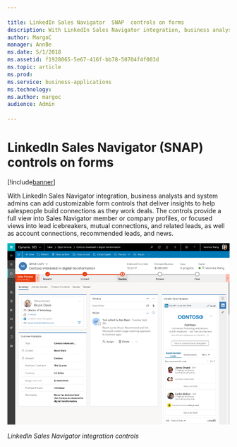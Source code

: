```yaml
---

title: LinkedIn Sales Navigator  SNAP  controls on forms
description: With LinkedIn Sales Navigator integration, business analysts and system admins can add customizable form controls that deliver insights to help salespeople build connections as they work deals.
author: MargoC
manager: AnnBe
ms.date: 5/1/2018
ms.assetid: f1928065-5e67-416f-bb78-50704f4f003d
ms.topic: article
ms.prod: 
ms.service: business-applications
ms.technology: 
ms.author: margoc
audience: Admin

---
```

#  LinkedIn Sales Navigator (SNAP) controls on forms




[!include[banner](../../../includes/banner.md)]

With LinkedIn Sales Navigator integration, business analysts and system admins
can add customizable form controls that deliver insights to help salespeople
build connections as they work deals. The controls provide a full view into
Sales Navigator member or company profiles, or focused views into lead
icebreakers, mutual connections, and related leads, as well as account
connections, recommended leads, and news.

![LinkedIn Sales Navigator integration controls screen](media/linkedin-sales-navigator-snap-controls-on-forms-1.png "LinkedIn Sales Navigator integration controls screen")
<!-- Picture 10 -->




*LinkedIn Sales Navigator integration controls*
